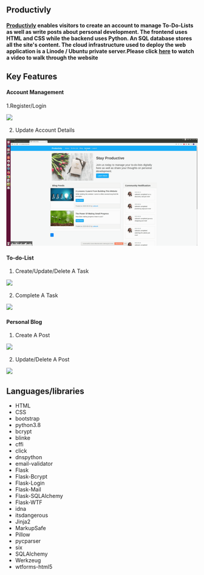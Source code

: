 ## Productivly 

#### [Productivly](https://productivly.co.uk) enables visitors to create an account to manage To-Do-Lists as well as write posts about personal development. The frontend uses HTML and CSS while the backend uses Python. An SQL database stores all the site's content. The cloud infrastructure used to deploy the web application is a Linode / Ubuntu private server.Please click [here](https://productivly.co.uk/about) to watch a video to walk through the website 


## Key Features 

#### Account Management 

1.Register/Login

<img src="screenshoots/register_login.gif">

2. Update Account Details

<img src="screenshoots/account_update.gif">

#### To-do-List 

1. Create/Update/Delete A Task
<img src="screenshoots/create_update_delete_a_task.gif">

2. Complete A Task
<img src="screenshoots/complete_a_task.gif">

#### Personal Blog

1. Create A Post
<img src="screenshoots/create_a_post.gif">

2. Update/Delete A Post
<img src="screenshoots/update_delete_a_post.gif">


## Languages/libraries

- HTML
- CSS
- bootstrap 
- python3.8
- bcrypt                   
- blinke
- cffi
- click
- dnspython
- email-validator
- Flask
- Flask-Bcrypt
- Flask-Login
- Flask-Mail
- Flask-SQLAlchemy
- Flask-WTF
- idna
- itsdangerous
- Jinja2
- MarkupSafe
- Pillow
- pycparser
- six
- SQLAlchemy
- Werkzeug
- wtforms-html5



